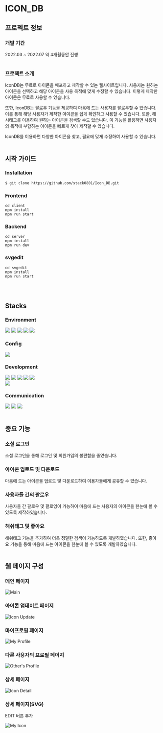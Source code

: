 # ICON_DB

## 프로젝트 정보

### 개발 기간
<p>
  2022.03 ~ 2022.07 약 4개월동안 진행<br/><br/>
</p>

### 프로젝트 소개
<p>
  IconDB는 무료로 아이콘을 배포하고 제작할 수 있는 웹사이트입니다. 사용자는 원하는 아이콘을 선택하고 해당 아이콘을 사용 목적에 맞게 수정할 수 있습니다. 이렇게 제작한 아이콘은 무료로 사용할 수 있습니다.

  또한, IconDB는 팔로우 기능을 제공하여 마음에 드는 사용자를 팔로우할 수 있습니다. 이를 통해 해당 사용자가 제작한 아이콘을 쉽게 확인하고 사용할 수 있습니다. 또한, 해시태그를 이용하여 원하는 아이콘을 검색할 수도 있습니다. 이 기능을 활용하면 사용자의 목적에 부합하는 아이콘을 빠르게 찾아 제작할 수 있습니다.

  IconDB를 이용하면 다양한 아이콘을 찾고, 필요에 맞게 수정하여 사용할 수 있습니다.<br/><br/>
</p>

## 시작 가이드

### Installation
```bash
$ git clone https://github.com/stack0801/Icon_DB.git
```

### Frontend
```
cd client
npm install
npm run start
```

### Backend
```
cd server
npm install
npm run dev
```

### svgedit
```
cd svgedit
npm install
npm run start
```
<br/><br/>

## Stacks

### Environment
<p>
  <img src="https://img.shields.io/badge/VSCode-007ACC?style=flat-square&logo=visualstudiocode&logoColor=white"/>
  <img src="https://img.shields.io/badge/Git-F05032?style=flat-square&logo=Git&logoColor=white"/>
  <img src="https://img.shields.io/badge/GitHub-181717?style=flat-square&logo=Github&logoColor=white"/>
  <img src="https://img.shields.io/badge/MySQL-4479A1?style=flat-square&logo=mysql&logoColor=white"/>
  <img src="https://img.shields.io/badge/Amazon AWS-232F3E?style=flat-square&logo=amazonaws&logoColor=white"/>
</p>


### Config
<p>
  <img src="https://img.shields.io/badge/npm-CB3837?style=flat-square&logo=npm&logoColor=white"/>
</p>

### Development
<p>
  <img src="https://img.shields.io/badge/HTML-E34F26?style=flat-square&logo=HTML5&logoColor=white"/>
  <img src="https://img.shields.io/badge/CSS-1572B6?style=flat-square&logo=CSS3&logoColor=white"/>
  <img src="https://img.shields.io/badge/JavaScript-F7DF1E?style=flat-square&logo=JavaScript&logoColor=black"/>
  <img src="https://img.shields.io/badge/React-61DAFB?style=flat-square&logo=React&logoColor=black"/>
  <img src="https://img.shields.io/badge/styled components-DB7093?style=flat-square&logo=styledcomponents&logoColor=white"/><br/>
  <img src="https://img.shields.io/badge/Node.js-339933?style=flat-square&logo=nodedotjs&logoColor=white"/>
</p>

### Communication 
<p>
  <img src="https://img.shields.io/badge/Notion-000000?style=flat-square&logo=notion&logoColor=white"/>
  <img src="https://img.shields.io/badge/Discord-5865F2?style=flat-square&logo=discord&logoColor=white"/>
  <img src="https://img.shields.io/badge/Microsoft Teams-6264A7?style=flat-square&logo=Microsoft Teams&logoColor=white"/><br/><br/>
</p>


## 중요 기능

### 소셜 로그인
<p>
  소셜 로그인을 통해 로그인 및 회원가입의 불편함을 줄였습니다.
</p>

### 아이콘 업로드 및 다운로드
<p>
  마음에 드는 아이콘을 업로드 및 다운로드하여 이용자들에게 공유할 수 있습니다.
</p>

### 사용자들 간의 팔로우
<p>
  사용자들 간 팔로우 및 팔로잉이 가능하여 마음에 드는 사용자의 아이콘을 한눈에 볼 수 있도록 제작하였습니다.
</p>

### 해쉬태그 및 좋아요
<p>
  해쉬태그 기능을 추가하여 더욱 정밀한 검색이 가능하도록 개발하였습니다. 또한, 좋아요 기능을 통해 마음에 드는 아이콘을 한눈에 볼 수 있도록 개발하였습니다.<br/><br/>
</p>

## 웹 페이지 구성

### 메인 페이지
![Main](https://user-images.githubusercontent.com/89950902/227500136-5bbcd2de-8ac3-4115-8051-a3059cba8957.PNG)

### 아이콘 업데이트 페이지

![Icon Update](https://user-images.githubusercontent.com/89950902/227500881-ce9ff7f7-48fd-4893-b7bc-90fe5f58a276.PNG)

### 마이프로필 페이지

![My Profile](https://user-images.githubusercontent.com/89950902/227500804-d4dacb51-d9b1-4f2a-8ccc-647ae7f2ef09.PNG)

### 다른 사용자의 프로필 페이지

![Other's Profile](https://user-images.githubusercontent.com/89950902/227500830-4d8c6806-6a54-4712-b164-30c9e27be666.PNG)


### 상세 페이지

![Icon Detail](https://user-images.githubusercontent.com/89950902/227500862-fdb4928c-199d-40dd-a319-4e3f261b4582.PNG)

### 상세 페이지(SVG)
<p>
 EDIT 버튼 추가
</p>

![My Icon](https://user-images.githubusercontent.com/89950902/227500848-592d4ea2-a328-40bf-9f6a-fd292ae871e1.PNG)

